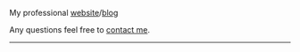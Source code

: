 My professional [website](https://swampthingpaul.github.io)/[blog](https://swampthingpaul.github.io/blog/)

Any questions feel free to [contact me](mailto:pjulian@ufl.edu).

***
